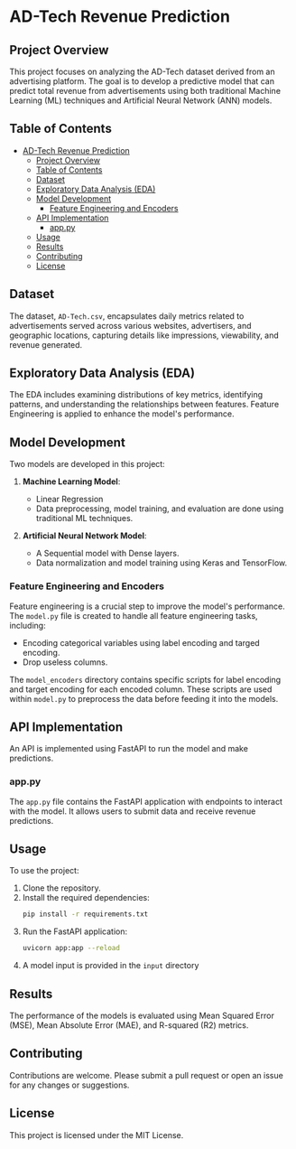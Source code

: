 # AD-Tech Revenue Prediction

## Project Overview
This project focuses on analyzing the AD-Tech dataset derived from an advertising platform. The goal is to develop a predictive model that can predict total revenue from advertisements using both traditional Machine Learning (ML) techniques and Artificial Neural Network (ANN) models.

## Table of Contents
- [AD-Tech Revenue Prediction](#ad-tech-revenue-prediction)
  - [Project Overview](#project-overview)
  - [Table of Contents](#table-of-contents)
  - [Dataset](#dataset)
  - [Exploratory Data Analysis (EDA)](#exploratory-data-analysis-eda)
  - [Model Development](#model-development)
    - [Feature Engineering and Encoders](#feature-engineering-and-encoders)
  - [API Implementation](#api-implementation)
    - [app.py](#apppy)
  - [Usage](#usage)
  - [Results](#results)
  - [Contributing](#contributing)
  - [License](#license)


## Dataset
The dataset, `AD-Tech.csv`, encapsulates daily metrics related to advertisements served across various websites, advertisers, and geographic locations, capturing details like impressions, viewability, and revenue generated.

## Exploratory Data Analysis (EDA)
The EDA includes examining distributions of key metrics, identifying patterns, and understanding the relationships between features. Feature Engineering is applied to enhance the model's performance.

## Model Development
Two models are developed in this project:

1. **Machine Learning Model**:
    - Linear Regression
    - Data preprocessing, model training, and evaluation are done using traditional ML techniques.

2. **Artificial Neural Network Model**:
    - A Sequential model with Dense layers.
    - Data normalization and model training using Keras and TensorFlow.

### Feature Engineering and Encoders
Feature engineering is a crucial step to improve the model's performance. The `model.py` file is created to handle all feature engineering tasks, including:
- Encoding categorical variables using label encoding and targed encoding.
- Drop useless columns.

The `model_encoders` directory contains specific scripts for label encoding and target encoding for each encoded column. These scripts are used within `model.py` to preprocess the data before feeding it into the models.

## API Implementation
An API is implemented using FastAPI to run the model and make predictions.

### app.py
The `app.py` file contains the FastAPI application with endpoints to interact with the model. It allows users to submit data and receive revenue predictions.

## Usage
To use the project:

1. Clone the repository.
2. Install the required dependencies:
    ```bash
    pip install -r requirements.txt
    ```
3. Run the FastAPI application:
    ```bash
    uvicorn app:app --reload
    ```
4. A model input is provided in the `input` directory

## Results
The performance of the models is evaluated using Mean Squared Error (MSE), Mean Absolute Error (MAE), and R-squared (R2) metrics.

## Contributing
Contributions are welcome. Please submit a pull request or open an issue for any changes or suggestions.

## License
This project is licensed under the MIT License.
